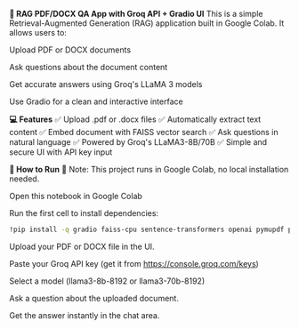 **📄 RAG PDF/DOCX QA App with Groq API + Gradio UI**
This is a simple Retrieval-Augmented Generation (RAG) application built in Google Colab. It allows users to:

Upload PDF or DOCX documents

Ask questions about the document content

Get accurate answers using Groq's LLaMA 3 models

Use Gradio for a clean and interactive interface

**💻 Features**
✅ Upload .pdf or .docx files
✅ Automatically extract text content
✅ Embed document with FAISS vector search
✅ Ask questions in natural language
✅ Powered by Groq's LLaMA3-8B/70B
✅ Simple and secure UI with API key input

**🚀 How to Run**
🧠 Note: This project runs in Google Colab, no local installation needed.

Open this notebook in Google Colab

Run the first cell to install dependencies:
```bash
!pip install -q gradio faiss-cpu sentence-transformers openai pymupdf python-docx
```

Upload your PDF or DOCX file in the UI.

Paste your Groq API key (get it from https://console.groq.com/keys)

Select a model (llama3-8b-8192 or llama3-70b-8192)

Ask a question about the uploaded document.

Get the answer instantly in the chat area.


